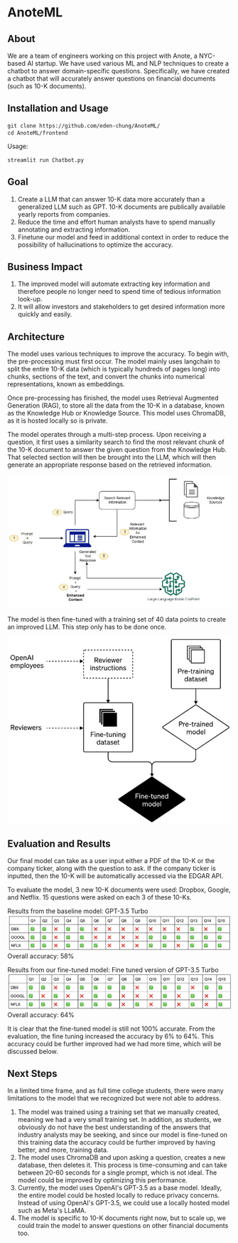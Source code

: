 # AnoteML
## About
We are a team of engineers  working on this project with Anote, a NYC-based AI startup. We have used various ML and NLP techniques to create a chatbot to answer domain-specific questions. Specifically, we have created a chatbot that will accurately answer questions on financial documents (such as 10-K documents).


## Installation and Usage
```
git clone https://github.com/eden-chung/AnoteML/
cd AnoteML/frontend
```
Usage:
```
streamlit run Chatbot.py
```

## Goal
1. Create a LLM that can answer 10-K data more accurately than a generalized LLM such as GPT. 10-K documents are publically available yearly reports from companies.
2. Reduce the time and effort human analysts have to spend manually annotating and extracting information.
3. Finetune our model and feed in additional context in order to reduce the possibility of hallucinations to optimize the accuracy.

## Business Impact
1. The improved model will automate extracting key information and therefore people no longer need to spend time of tedious information look-up.
2. It will allow investors and stakeholders to get desired information more quickly and easily.



## Architecture

The model uses various techniques to improve the accuracy. To begin with, the pre-processing must first occur. The model mainly uses langchain to split the entire 10-K data (which is typically hundreds of pages long) into chunks, sections of the text, and convert the chunks into numerical representations, known as embeddings.

Once pre-processing has finished, the model uses Retrieval Augmented Generation (RAG), to store all the data from the 10-K in a database, known as the Knowledge Hub or Knowledge Source. This model uses ChromaDB, as it is hosted locally so is private. 
 
The model operates through a multi-step process. Upon receiving a question, it first uses a similarity search to find the most relevant chunk of the 10-K document to answer the given question from the Knowledge Hub. That selected section will then be brought into the LLM, which will then generate an appropriate  response based on the retrieved information.

<img src="Images/RAG.png" width="600px">

The model is then fine-tuned with a training set of 40 data points to create an improved LLM. This step only has to be done once.

<img src="Images/fine_tuning_diagram.png" width="600px">


## Evaluation and Results
Our final model can take as a user input either a PDF of the 10-K or the company ticker, along with the question to ask. If the company ticker is inputted, then the 10-K will be automatically accessed via the EDGAR API.

To evaluate the model, 3 new 10-K documents were used: Dropbox, Google, and Netflix. 15 questions were asked on each 3 of these 10-Ks.

Results from the baseline model: GPT-3.5 Turbo
<img src="Images/gpt_eval.png">
Overall accuracy: 58%

Results from our fine-tuned model: Fine tuned version of GPT-3.5 Turbo
<img src="Images/finetuned_eval.png">
Overall accuracy: 64%

It is clear that the fine-tuned model is still not 100% accurate. From the evaluation, the fine tuning increased the accuracy by 6% to 64%. This accuracy could be further improved had we had more time, which will be discussed below.



## Next Steps
In a limited time frame, and as full time college students, there were many limitations to the model that we recognized but were not able to address.

1. The model was trained using a training set that we manually created, meaning we had a very small training set. In addition, as students, we obviously do not have the best understanding of the answers that industry analysts may be seeking, and since our model is fine-tuned on this training data the accuracy could be further improved by having better, and more, training data.
2. The model uses ChromaDB and upon asking a question, creates a new database, then deletes it. This process is time-consuming and can take between 20-60 seconds for a single prompt, which is not ideal. The model could be improved by optimizing this performance.
3. Currently, the model uses OpenAI's GPT-3.5 as a base model. Ideally, the entire model could be hosted locally to reduce privacy concerns. Instead of using OpenAI's GPT-3.5, we could use a locally hosted model such as Meta's LLaMA.
4. The model is specific to 10-K documents right now, but to scale up, we could train the model to answer questions on other financial documents too. 


